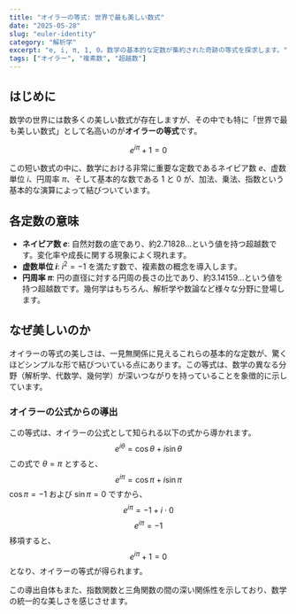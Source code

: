 ```yaml
---
title: "オイラーの等式: 世界で最も美しい数式"
date: "2025-05-28"
slug: "euler-identity"
category: "解析学"
excerpt: "e, i, π, 1, 0。数学の基本的な定数が集約された奇跡の等式を探求します。"
tags: ["オイラー", "複素数", "超越数"]
---
```


## はじめに

数学の世界には数多くの美しい数式が存在しますが、その中でも特に「世界で最も美しい数式」として名高いのが**オイラーの等式**です。

$$ e^{i\pi} + 1 = 0 $$

この短い数式の中に、数学における非常に重要な定数であるネイピア数 $e$、虚数単位 $i$、円周率 $\pi$、そして基本的な数である $1$ と $0$ が、加法、乗法、指数という基本的な演算によって結びついています。

## 各定数の意味

- **ネイピア数 $e$**: 自然対数の底であり、約2.71828...という値を持つ超越数です。変化率や成長に関する現象によく現れます。
- **虚数単位 $i$**: $i^2 = -1$ を満たす数で、複素数の概念を導入します。
- **円周率 $\pi$**: 円の直径に対する円周の長さの比であり、約3.14159...という値を持つ超越数です。幾何学はもちろん、解析学や数論など様々な分野に登場します。

## なぜ美しいのか

オイラーの等式の美しさは、一見無関係に見えるこれらの基本的な定数が、驚くほどシンプルな形で結びついている点にあります。この等式は、数学の異なる分野（解析学、代数学、幾何学）が深いつながりを持っていることを象徴的に示しています。

### オイラーの公式からの導出

この等式は、オイラーの公式として知られる以下の式から導かれます。
$$ e^{i\theta} = \cos\theta + i\sin\theta $$
この式で $\theta = \pi$ とすると、
$$ e^{i\pi} = \cos\pi + i\sin\pi $$
$\cos\pi = -1$ および $\sin\pi = 0$ ですから、
$$ e^{i\pi} = -1 + i \cdot 0 $$
$$ e^{i\pi} = -1 $$
移項すると、
$$ e^{i\pi} + 1 = 0 $$
となり、オイラーの等式が得られます。

この導出自体もまた、指数関数と三角関数の間の深い関係性を示しており、数学の統一的な美しさを感じさせます。
